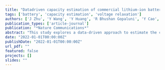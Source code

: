 ```yaml
---
title: "Datadriven capacity estimation of commercial lithium-ion batteries from voltage relaxation"
tags: ['battery', 'capacity estimation', 'voltage relaxation']
authors: ['J Zhu', 'Y Wang', 'Y Huang', 'R Bhushan Gopaluni', 'Y Cao', 'M Heere', 'MJ Mühlbauer', 'L Meracere', 'H Dai', 'X Liu', 'A Senyshyn', 'X Wei', 'M Knapp', 'H Ehrenberg']
publication_types: ['article-journal']
publication: "*Nature Communications*"
abstract: "This study explores a data-driven approach to estimate the capacity of lithium-ion batteries by analyzing voltage relaxation behavior. The proposed model identifies capacity degradation patterns under varying operating conditions and demonstrates strong performance on commercial battery data."
date: "2022-01-01T00:00:00Z"
publishDate: "2022-01-01T00:00:00Z"
url_pdf: ""
featured: false
projects: []
slides: ""
---
```

